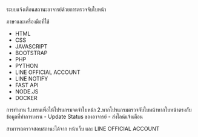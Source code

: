 ระบบแจ้งเตือนสถานะอาจารย์ด้วยการตรวจจับใบหน้า 

ภาษาและเครื่องมือที่ใช้
 - HTML
 - CSS
 - JAVASCRIPT
 - BOOTSTRAP
 - PHP
 - PYTHON
 - LINE OFFICIAL ACCOUNT 
 - LINE NOTIFY
 - FAST API
 - NODE.JS
 - DOCKER

การทำงาน
1.เทรนเพื่อให้โปรแกรมจดจำใบหน้า
2.หากโปรแกรมตรวจจับใบหน้าหากใบหน้าตรงกับข้อมูลที่ทำการเทรน
     - Update Status ของอาจารย์
     - ส่งไลน์แจ้งเตือน

   สามาารถตรวจสอบสถานะได้จาก หน้าเว็บ และ LINE OFFICIAL ACCOUNT 

